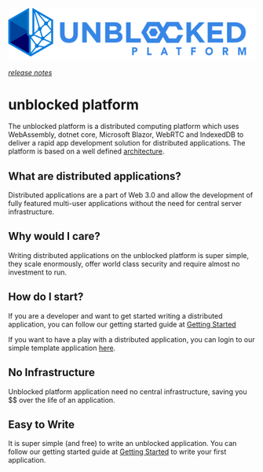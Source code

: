 ![Logo](./img/UPWT.png)

*[release notes](./preview6releasenotes.md)*
# unblocked platform
The unblocked platform is a distributed computing platform which uses WebAssembly, dotnet core, Microsoft Blazor, WebRTC and IndexedDB to deliver a rapid app development solution for distributed applications. The platform is based on a well defined [architecture](./architecture.md).

## What are distributed applications?
Distributed applications are a part of Web 3.0 and allow the development of fully featured multi-user applications without the need for central server infrastructure.

## Why would I care?
Writing distributed applications on the unblocked platform is super simple, they scale enormously, offer world class security and require almost no investment to run.

## How do I start?
If you are a developer and want to get started writing a distributed application, you can follow our getting started guide at [Getting Started](./gettingstarted.md)

If you want to have a play with a distributed application, you can login to our simple template application [here](https://blockandchainco.github.io/BasicSample/).

## No Infrastructure
Unblocked platform application need no central infrastructure, saving you $$ over the life of an application.

## Easy to Write
It is super simple (and free) to write an unblocked application. You can follow our getting started guide at [Getting Started](./gettingstarted.md) to write your first application.

